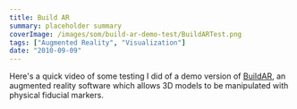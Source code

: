```yaml
---
title: Build AR
summary: placeholder summary
coverImage: /images/som/build-ar-demo-test/BuildARTest.png
tags: ["Augmented Reality", "Visualization"]
date: "2010-09-09"
---
```


Here's a quick video of some testing I did of a demo version of [BuildAR](http://www.buildar.co.nz/), an augmented reality software which allows 3D models to be manipulated with physical fiducial markers.
